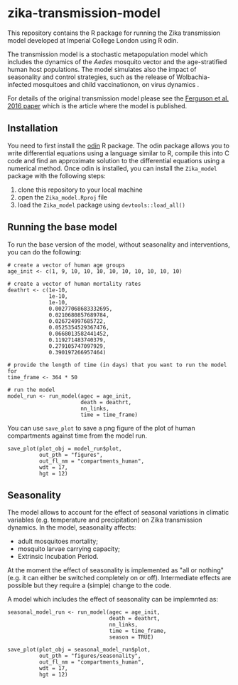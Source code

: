 # zika-transmission-model
This repository contains the R package for running the Zika transmission model 
developed at Imperial College London using R odin.

The transmission model is a stochastic metapopulation model which includes the 
dynamics of the _Aedes_ mosquito vector and the age-stratified human host 
populations. The model simulates also the impact of seasonality and control 
strategies, such as the release of Wolbachia-infected mosquitoes and child 
vaccinationon, on virus dynamics .

For details of the original transmission model please see the 
[Ferguson et al. 2016 paper](https://science.sciencemag.org/content/353/6297/353) 
which is the article where the model is published.

## Installation
You need to first install the [odin](https://github.com/mrc-ide/odin) R package. 
The odin package allows you to write differential equations using a language 
similar to R, compile this into C code and find an approximate solution to the 
differential equations using a numerical method. 
Once odin is installed, you can install the `Zika_model` package with the 
following steps:  

1. clone this repository to your local machine 
2. open the `Zika_model.Rproj` file
3. load the `Zika_model` package using `devtools::load_all()`

## Running the base model
To run the base version of the model, without seasonality and interventions, 
you can do the following:

```
# create a vector of human age groups 
age_init <- c(1, 9, 10, 10, 10, 10, 10, 10, 10, 10, 10)
  
# create a vector of human mortality rates 
deathrt <- c(1e-10, 
             1e-10, 
             1e-10, 
             0.00277068683332695, 
             0.0210680857689784,
             0.026724997685722,
             0.0525354529367476,
             0.0668013582441452,
             0.119271483740379,
             0.279105747097929,
             0.390197266957464)
             
# provide the length of time (in days) that you want to run the model for
time_frame <- 364 * 50
  
# run the model
model_run <- run_model(agec = age_init,
                       death = deathrt,
                       nn_links,
                       time = time_frame)
```
  
You can use `save_plot` to save a png figure of the plot of human compartments 
against time from the model run.

```
save_plot(plot_obj = model_run$plot, 
          out_pth = "figures", 
          out_fl_nm = "compartments_human", 
          wdt = 17, 
          hgt = 12)
```

## Seasonality 
The model allows to account for the effect of seasonal variations in climatic 
variables (e.g. temperature and precipitation) on Zika transmission dynamics. 
In the model, seasonality affects: 

* adult mosquitoes mortality;
* mosquito larvae carrying capacity;
* Extrinsic Incubation Period.

At the moment the effect of seasonality is implemented as "all or nothing" 
(e.g. it can either be switched completely on or off). 
Intermediate effects are possible but they require a (simple) change to the code.

A model which includes the effect of seasonality can be implemnted as:

```
seasonal_model_run <- run_model(agec = age_init,
                                death = deathrt,
                                nn_links,
                                time = time_frame,
                                season = TRUE)

save_plot(plot_obj = seasonal_model_run$plot, 
          out_pth = "figures/seasonality", 
          out_fl_nm = "compartments_human", 
          wdt = 17, 
          hgt = 12)
```

